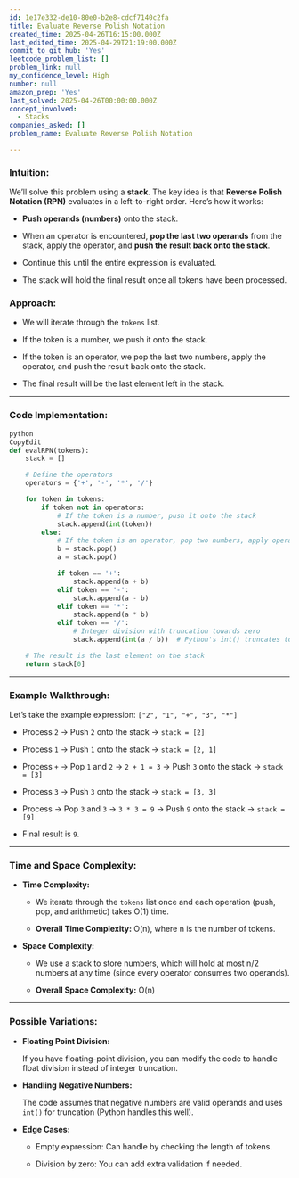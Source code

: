 ```yaml
---
id: 1e17e332-de10-80e0-b2e8-cdcf7140c2fa
title: Evaluate Reverse Polish Notation
created_time: 2025-04-26T16:15:00.000Z
last_edited_time: 2025-04-29T21:19:00.000Z
commit_to_git_hub: 'Yes'
leetcode_problem_list: []
problem_link: null
my_confidence_level: High
number: null
amazon_prep: 'Yes'
last_solved: 2025-04-26T00:00:00.000Z
concept_involved:
  - Stacks
companies_asked: []
problem_name: Evaluate Reverse Polish Notation

---
```


### **Intuition:**

We’ll solve this problem using a **stack**. The key idea is that **Reverse Polish Notation (RPN)** evaluates in a left-to-right order. Here’s how it works:

*   **Push operands (numbers)** onto the stack.

*   When an operator is encountered, **pop the last two operands** from the stack, apply the operator, and **push the result back onto the stack**.

*   Continue this until the entire expression is evaluated.

*   The stack will hold the final result once all tokens have been processed.

### **Approach:**

*   We will iterate through the `tokens` list.

*   If the token is a number, we push it onto the stack.

*   If the token is an operator, we pop the last two numbers, apply the operator, and push the result back onto the stack.

*   The final result will be the last element left in the stack.

***

### **Code Implementation:**

```python
python
CopyEdit
def evalRPN(tokens):
    stack = []

    # Define the operators
    operators = {'+', '-', '*', '/'}

    for token in tokens:
        if token not in operators:
            # If the token is a number, push it onto the stack
            stack.append(int(token))
        else:
            # If the token is an operator, pop two numbers, apply operator and push result
            b = stack.pop()
            a = stack.pop()

            if token == '+':
                stack.append(a + b)
            elif token == '-':
                stack.append(a - b)
            elif token == '*':
                stack.append(a * b)
            elif token == '/':
                # Integer division with truncation towards zero
                stack.append(int(a / b))  # Python's int() truncates towards zero

    # The result is the last element on the stack
    return stack[0]


```

***

### **Example Walkthrough:**

Let’s take the example expression: `["2", "1", "+", "3", "*"]`

*   Process `2` → Push `2` onto the stack → `stack = [2]`

*   Process `1` → Push `1` onto the stack → `stack = [2, 1]`

*   Process `+` → Pop `1` and `2` → `2 + 1 = 3` → Push `3` onto the stack → `stack = [3]`

*   Process `3` → Push `3` onto the stack → `stack = [3, 3]`

*   Process  → Pop `3` and `3` → `3 * 3 = 9` → Push `9` onto the stack → `stack = [9]`

*   Final result is `9`.

***

### **Time and Space Complexity:**

*   **Time Complexity:**

    *   We iterate through the `tokens` list once and each operation (push, pop, and arithmetic) takes O(1) time.

    *   **Overall Time Complexity:** O(n), where n is the number of tokens.

*   **Space Complexity:**

    *   We use a stack to store numbers, which will hold at most n/2 numbers at any time (since every operator consumes two operands).

    *   **Overall Space Complexity:** O(n)

***

### **Possible Variations:**

*   **Floating Point Division:**

    If you have floating-point division, you can modify the code to handle float division instead of integer truncation.

*   **Handling Negative Numbers:**

    The code assumes that negative numbers are valid operands and uses `int()` for truncation (Python handles this well).

*   **Edge Cases:**

    *   Empty expression: Can handle by checking the length of tokens.

    *   Division by zero: You can add extra validation if needed.
